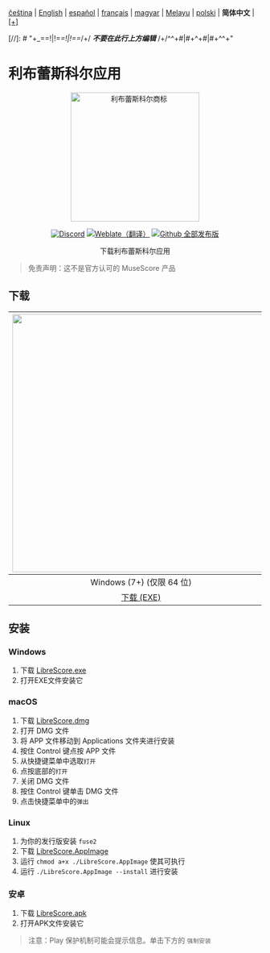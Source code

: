 <div dir="ltr" align="left">

‎[čeština](/docs/cs/PŘEČTĚTEMĚ.md) | ‎[English](/docs/en/README.md) | ‎[español](/docs/es/LÉAME.md) | ‎[français](/docs/fr/LISEZMOI.md) | ‎[magyar](/docs/hu/OLVASSAEL.md) | ‎[Melayu](/docs/ms/BACASAYA.md) | ‎[polski](/docs/pl/PRZECZYTAJMNIE.md) | ‎**简体中文** | ‎[[+]](https://librescore.ddns.net/projects/librescore/docs)

[//]: # "\+\_==!|!=_=!|!==_/+/ ***不要在此行上方编辑*** /+/^^+#|#+^+#|#+^^\+\"

# 利布蕾斯科尔应用

<div align="center">

<img src="https://github.com/LibreScore/dl-musescore/raw/master/images/logo.png" width="256" alt="利布蕾斯科尔商标">

[![Discord](https://img.shields.io/discord/774491656643674122?color=5865F2&label=&labelColor=555555&logo=discord&logoColor=FFFFFF)](https://discord.gg/DKu7cUZ4XQ) [![Weblate（翻译）](https://librescore.ddns.net/widgets/librescore/-/app-librescore/svg-badge.svg)](https://librescore.ddns.net/engage/librescore) [![Github 全部发布版](https://img.shields.io/github/downloads/LibreScore/app-librescore/total.svg?label=下载)](https://github.com/LibreScore/app-librescore/releases/latest)

下载利布蕾斯科尔应用

</div>

> 免责声明：这不是官方认可的 MuseScore 产品

## 下载

| <img src="https://upload.wikimedia.org/wikipedia/commons/e/e2/Windows_logo_and_wordmark_-_2021.svg" width="512"> | <img src="https://upload.wikimedia.org/wikipedia/commons/2/21/MacOS_wordmark_%282017%29.svg" width="512"> |               <img src="https://upload.wikimedia.org/wikipedia/commons/3/35/Tux.svg" width="512">                |   <img src="https://upload.wikimedia.org/wikipedia/commons/3/31/Android_robot_head.svg" width="512">   |
| :--------------------------------------------------------------------------------------------------------------: | :-------------------------------------------------------------------------------------------------------: | :--------------------------------------------------------------------------------------------------------------: | :----------------------------------------------------------------------------------------------------: |
|                                            Windows (7+) (仅限 64 位)                                            |                                        macOS (10.11+) (Rosetta 2)                                         |                                               Linux (仅限 64 位)                                                |                                             安卓 (6.0+)                                             |
|      [下载 (EXE)](https://github.com/LibreScore/app-librescore/releases/latest/download/LibreScore.exe)      |  [下载 (DMG)](https://github.com/LibreScore/app-librescore/releases/latest/download/LibreScore.dmg)   | [下载 (AppImage)](https://github.com/LibreScore/app-librescore/releases/latest/download/LibreScore.AppImage) | [下载 (APK)](https://github.com/LibreScore/app-librescore/releases/latest/download/LibreScore.apk) |

## 安装

### Windows

1. 下载 [LibreScore.exe](https://github.com/LibreScore/app-librescore/releases/latest/download/LibreScore.exe)
2. 打开EXE文件安装它

### macOS

1. 下载 [LibreScore.dmg](https://github.com/LibreScore/app-librescore/releases/latest/download/LibreScore.dmg)
2. 打开 DMG 文件
3. 将 APP 文件移动到 Applications 文件夹进行安装
4. 按住 Control 键点按 APP 文件
5. 从快捷键菜单中选取`打开`
6. 点按底部的`打开`
7. 关闭 DMG 文件
8. 按住 Control 键单击 DMG 文件
9. 点击快捷菜单中的`弹出`

### Linux

1. 为你的发行版安装 `fuse2`
2. 下载 [LibreScore.AppImage](https://github.com/LibreScore/app-librescore/releases/latest/download/LibreScore.AppImage)
3. 运行 `chmod a+x ./LibreScore.AppImage` 使其可执行
4. 运行 `./LibreScore.AppImage --install` 进行安装

### 安卓

1. 下载 [LibreScore.apk](https://github.com/LibreScore/app-librescore/releases/latest/download/LibreScore.apk)
2. 打开APK文件安装它

> 注意：Play 保护机制可能会提示信息。单击下方的 `强制安装`

</div>
